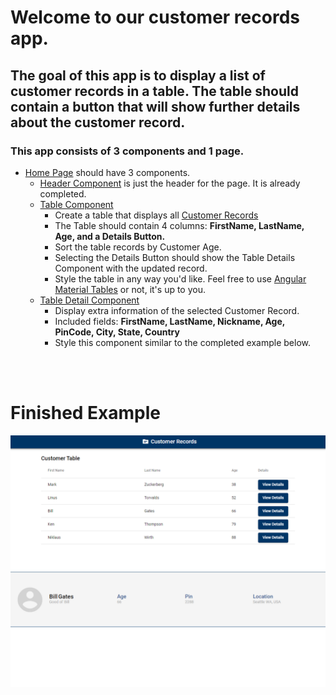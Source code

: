 # Welcome to our customer records app.

## The goal of this app is to display a list of customer records in a table. The table should contain a button that will show further details about the customer record.


### This app consists of 3 components and 1 page.

- [Home Page](./src/app/pages/home/home.component.ts) should have 3 components.
    - [Header Component](./src/app/components/header/header.component.ts) is just the header for the page. It is already completed.
    - [Table Component](./src/app/components/table/table.component.ts) 
        - Create a table that displays all [Customer Records](./src/app/constants/customer-records.ts)
        - The Table should contain 4 columns: **FirstName, LastName, Age, and a Details Button.**
        - Sort the table records by Customer Age.
        - Selecting the Details Button should show the Table Details Component with the updated record.
        - Style the table in any way you'd like. Feel free to use [Angular Material Tables](https://material.angular.io/components/table/overview) or not, it's up to you.
    - [Table Detail Component](./src/app/components/table-details/table-details.component.ts) 
        - Display extra information of the selected Customer Record. 
        - Included fields: **FirstName, LastName, Nickname, Age, PinCode, City, State, Country**
        - Style this component similar to the completed example below.




<br /><br />

# Finished Example
![See finished](./src/assets/customer-records.png)
